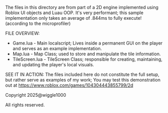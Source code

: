 The files in this directory are from part of a 2D engine implemented using Roblox UI objects and Luau OOP.
It's very performant; this sample implementation only takes an average of .844ms to fully execute! (according to the microprofiler)

FILE OVERVIEW:
- Game.lua		- Main localscript; Lives inside a permanent GUI on the player and serves as an example implementation.
- Map.lua		- Map Class; used to store and manipulate the tile information.
- TileScreen.lua	- TileScreen Class; responsible for creating, maintaining, and updating the player's local visuals.

SEE IT IN ACTION:
The files included here do not constitute the full setup, but rather serve as examples of my work; You may test this demonstration out at
https://www.roblox.com/games/104304443855799/2d

Copyright 2025@wiggle1000

All rights reserved.
